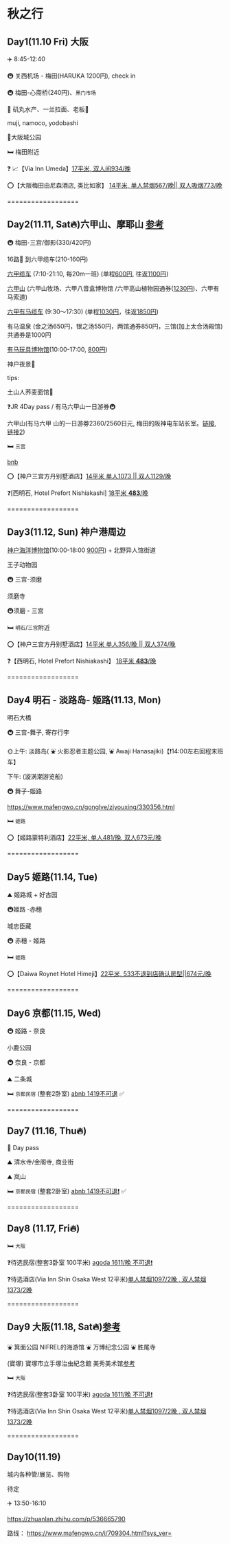 # 秋之行

## Day1(11.10 Fri) 大阪

✈️ 8:45-12:40

🚇 关西机场 - 梅田(HARUKA 1200円),  check in

🚇 梅田-心斋桥(240円)、`黑门市场`

🍞 矶丸水产、一兰拉面、老板🍜

muji, namoco, yodobashi

🏃大阪城公园



🛏️ 梅田附近

❓ 📈【Via Inn Umeda】[17平米, 双人间934/晚](https://www.booking.com/hotel/jp/via-inn-umeda.zh-cn.html?aid=304142&label=gen173bo-1DCAEoggI46AdIK1gDaHWIAQGYASu4ARjIAQzYAQPoAQH4AQSIAgGYAiGoAgS4Ar_hpKkGwAIB0gIkY2QwMzBhMjEtMDQ1Ni00ODg0LWFiNzMtOTdiOWJkZmVmNjZm2AIE4AIB&sid=a0198d69b89e292aec7846e8742bb2da&dest_id=234556&dest_type=landmark&room1=A%2CA&group_adults=2&group_children=0&no_rooms=1&checkin=2023-11-10&checkout=2023-11-11&highlighted_blocks=862747907_354736236_2_2_0&atlas_src=sr_iw_title&ucfs=1)

⭕️【大阪梅田由尼森酒店, 类比如家】 [14平米, 单人禁烟567/晚|| 双人吸烟773/晚 ](https://www.booking.com/hotel/jp/unizo-osaka-umeda.zh-cn.html?aid=304142&label=gen173bo-1FCAEoggI46AdIK1gDaHWIAQGYASu4ARjIAQzYAQHoAQH4AQSIAgGYAiGoAgS4Ar_hpKkGwAIB0gIkY2QwMzBhMjEtMDQ1Ni00ODg0LWFiNzMtOTdiOWJkZmVmNjZm2AIF4AIB&sid=676ec182c77b82050dfa50a0e61f5c1f&age=0;all_sr_blocks=273866516_273715564_2_2_0;checkin=2023-11-10;checkout=2023-11-11;dest_id=-240905;dest_type=city;dist=0;group_adults=1;group_children=1;hapos=2;highlighted_blocks=273866516_273715564_2_2_0;hpos=2;matching_block_id=273866516_273715564_2_2_0;no_rooms=1;req_adults=1;req_age=0;req_children=1;room1=A%2C0;sb_price_type=total;sr_order=popularity;sr_pri_blocks=273866516_273715564_2_2_0__1583550;srepoch=1697803113;srpvid=54ce5422874703b0;type=total;ucfs=1&#_)

==================

## Day2(11.11, Sat🔥)六甲山、摩耶山 [参考](https://www.mafengwo.cn/gonglve/ziyouxing/165556.html)



🚇 梅田-三宫/御影(330/420円)

16路🚌 到六甲缆车(210-160円)

[六甲缆车](https://www.rokkosan.com/cable/operation/?lang=zh-CHS) (7:10-21:10, 每20m一班) (单程<u>600円</u>, 往返<u>1100円</u>)

[六甲山](https://www.rokkosan.com/top/operations/?lang=zh-CHS) (六甲山牧场、六甲八音盒博物馆 /六甲高山植物园通券(<u>1230円</u>)、六甲有马索道)

[六甲有马缆车](https://koberope.jp/rokko) (9:30～17:30) (单程<u>1030円</u>，往返<u>1850円</u>)

有马温泉 (金之汤650円，银之汤550円，两馆通券850円，三馆(加上太合汤殿馆)共通券是1000円

[有马玩具博物馆](http://www.arima-toys.jp/)(10:00-17:00, <u>800円</u>)

神户夜景🌃

tips: 

土山人荞麦面馆🍞

 ❓JR 4Day pass / 有马六甲山一日游券🚇

六甲山(有马六甲 山的一日游劵2360/2560日元, 梅田的阪神电车站长室。[链接](https://www.mafengwo.cn/wenda/detail-7072357-7074374.html), [链接2](https://www.mafengwo.cn/i/17191819.html?sys_ver=)) 



🛏️ `三宫` 

[bnb](https://www.booking.com/hotel/jp/villa-fontaine-kobe-sannomiya.zh-cn.html?aid=304142&label=gen173bo-1DCAEoggI46AdIK1gDaHWIAQGYASu4ARjIAQzYAQPoAQH4AQSIAgGYAiGoAgS4Ar_hpKkGwAIB0gIkY2QwMzBhMjEtMDQ1Ni00ODg0LWFiNzMtOTdiOWJkZmVmNjZm2AIE4AIB&sid=a0198d69b89e292aec7846e8742bb2da&atlas_src=hp_iw_btn&checkin=2023-11-11&checkout=2023-11-12&dist=0&group_adults=2&group_children=0&no_rooms=1&room1=A%2CA&sb_price_type=total&srepoch=1697699360&srpvid=91523235f8680066&type=total&#tab-main)

⭕️【神户三宫方丹别墅酒店】[14平米 单人1073 || 双人1129/晚](https://www.booking.com/hotel/jp/villa-fontaine-kobe-sannomiya.zh-cn.html?aid=304142&label=gen173bo-1DCAEoggI46AdIK1gDaHWIAQGYASu4ARjIAQzYAQPoAQH4AQSIAgGYAiGoAgS4Ar_hpKkGwAIB0gIkY2QwMzBhMjEtMDQ1Ni00ODg0LWFiNzMtOTdiOWJkZmVmNjZm2AIE4AIB&sid=a0198d69b89e292aec7846e8742bb2da&dest_id=3796&dest_type=district&room1=A%2CA&group_adults=2&group_children=0&no_rooms=1&checkin=2023-11-11&checkout=2023-11-12&highlighted_blocks=53676521_346803203_2_2_0&atlas_src=sr_iw_title&ucfs=1#_)

❓[西明石, Hotel Prefort Nishiakashi] [18平米 **483**/晚](https://www.booking.com/hotel/jp/hoterupurehuotoxi-ming-shi.zh-cn.html?aid=304142&label=gen173bo-1FCAEoggI46AdIK1gDaHWIAQGYASu4ARjIAQzYAQHoAQH4AQSIAgGYAiGoAgS4Ar_hpKkGwAIB0gIkY2QwMzBhMjEtMDQ1Ni00ODg0LWFiNzMtOTdiOWJkZmVmNjZm2AIF4AIB&sid=a0198d69b89e292aec7846e8742bb2da&all_sr_blocks=626119702_327215126_1_2_0%2C626119702_327215126_1_2_0;checkin=2023-11-11;checkout=2023-11-12;dest_id=-249153;dest_type=city;dist=0;group_adults=2;group_children=0;hapos=1;highlighted_blocks=626119702_327215126_1_2_0%2C626119702_327215126_1_2_0;hpos=1;matching_block_id=626119702_327215126_1_2_0;no_rooms=1;req_adults=2;req_children=0;room1=A%2CA;sb_price_type=total;sr_order=popularity;sr_pri_blocks=626119702_327215126_1_2_0__930600%2C626119702_327215126_1_2_0__930600;srepoch=1697716977;srpvid=e79b54b38a1e0294;type=total;ucfs=1&#_)


==================


## Day3(11.12, Sun) 神户港周边

[神户海洋博物馆](https://kobe-maritime-museum.com/s_chinese.html)(10:00-18:00 <u>900円</u>) + 北野异人馆街道

王子动物园

🚇 三宫-须磨

须磨寺

🚇须磨 - 三宫

🛏️ `明石`/`三宫`附近

⭕️【神户三宫方丹别墅酒店】[14平米 单人356/晚 || 双人374/晚 ](https://www.booking.com/hotel/jp/villa-fontaine-kobe-sannomiya.zh-cn.html?aid=304142&label=gen173bo-1DCAEoggI46AdIK1gDaHWIAQGYASu4ARjIAQzYAQPoAQH4AQSIAgGYAiGoAgS4Ar_hpKkGwAIB0gIkY2QwMzBhMjEtMDQ1Ni00ODg0LWFiNzMtOTdiOWJkZmVmNjZm2AIE4AIB&sid=676ec182c77b82050dfa50a0e61f5c1f&checkin=2023-11-12&checkout=2023-11-13&dest_id=-233817&dest_type=city&dist=0&do_availability_check=1&group_adults=2&group_children=0&hp_avform=1&hp_group_set=0&no_rooms=1&origin=hp&sb_price_type=total&src=hotel&type=total&#_)

❓【西明石, Hotel Prefort Nishiakashi】 [18平米 **483**/晚](https://www.booking.com/hotel/jp/hoterupurehuotoxi-ming-shi.zh-cn.html?aid=304142&label=gen173bo-1FCAEoggI46AdIK1gDaHWIAQGYASu4ARjIAQzYAQHoAQH4AQSIAgGYAiGoAgS4Ar_hpKkGwAIB0gIkY2QwMzBhMjEtMDQ1Ni00ODg0LWFiNzMtOTdiOWJkZmVmNjZm2AIF4AIB&sid=a0198d69b89e292aec7846e8742bb2da&all_sr_blocks=626119702_327215126_1_2_0%2C626119702_327215126_1_2_0;checkin=2023-11-11;checkout=2023-11-12;dest_id=-249153;dest_type=city;dist=0;group_adults=2;group_children=0;hapos=1;highlighted_blocks=626119702_327215126_1_2_0%2C626119702_327215126_1_2_0;hpos=1;matching_block_id=626119702_327215126_1_2_0;no_rooms=1;req_adults=2;req_children=0;room1=A%2CA;sb_price_type=total;sr_order=popularity;sr_pri_blocks=626119702_327215126_1_2_0__930600%2C626119702_327215126_1_2_0__930600;srepoch=1697716977;srpvid=e79b54b38a1e0294;type=total;ucfs=1&#_)

==================


## Day4 明石 - 淡路岛- 姬路(11.13, Mon)

明石大橋

🚇 三宫-舞子, 寄存行李

🌞上午: 淡路岛( ⛲️ 火影忍者主题公园, ⛲️ Awaji Hanasajiki)【❗️14:00左右回程末班车】

下午: (漩涡潮游览船)



🚇 舞子-姬路

https://www.mafengwo.cn/gonglve/ziyouxing/330356.html



🛏️ `姬路` 

⭕️【姬路蒙特利酒店】[22平米, 单人481/晚, 双人673元/晚](https://www.booking.com/hotel/jp/hoterumontoreji-lu.zh-cn.html?aid=304142&label=gen173bo-1DCAEoggI46AdIK1gDaHWIAQGYASu4ARjIAQzYAQPoAQH4AQSIAgGYAiGoAgS4Ar_hpKkGwAIB0gIkY2QwMzBhMjEtMDQ1Ni00ODg0LWFiNzMtOTdiOWJkZmVmNjZm2AIE4AIB&sid=a0198d69b89e292aec7846e8742bb2da&dest_id=-229173&dest_type=city&room1=A%2CA&group_adults=2&group_children=0&no_rooms=1&checkin=2023-11-13&checkout=2023-11-14&highlighted_blocks=231656610_0_2_0_0&atlas_src=sr_iw_title&ucfs=1#_)

==================


## Day5 姬路(11.14, Tue)

⛰️ 姬路城 + 好古园

🚇姬路 -赤穗

城忠臣藏

🚇 赤穗 - 姬路

🛏️ `姬路`

⭕️【Daiwa Roynet Hotel Himeji】[22平米, 533不退到店确认房型||674元/晚](https://www.booking.com/hotel/jp/daiwa-roynet-himeji.zh-cn.html?aid=304142&label=gen173bo-1FCAEoggI46AdIK1gDaHWIAQGYASu4ARjIAQzYAQHoAQH4AQSIAgGYAiGoAgS4Ar_hpKkGwAIB0gIkY2QwMzBhMjEtMDQ1Ni00ODg0LWFiNzMtOTdiOWJkZmVmNjZm2AIF4AIB&sid=676ec182c77b82050dfa50a0e61f5c1f&all_sr_blocks=0_0_2_0_0&checkin=2023-11-14&checkout=2023-11-15&dest_id=-229173&dest_type=city&dist=0&group_adults=2&group_children=0&hapos=2&highlighted_blocks=0_0_2_0_0&hpos=2&matching_block_id=0_0_2_0_0&no_rooms=1&req_adults=2&req_children=0&room1=A%2CA&sb_price_type=total&sr_order=popularity&sr_pri_blocks=0_0_2_0_0__1091604&srepoch=1697800920&srpvid=45f84fe8396700d3&type=total&ucfs=1&activeTab=main#_)

==================



## Day6 京都(11.15, Wed)

🚇 姬路 - 奈良



小鹿公园

🚇 奈良 - 京都

⛰️ 二条城



🛏️ `京都民宿` (整套2卧室) [abnb 1419不可退](https://www.airbnb.cn/rooms/15362865?adults=3&check_in=2023-11-16&check_out=2023-11-17&source_impression_id=p3_1697717984_zLJSQyw6GgMvgGAe&previous_page_section_name=1000&federated_search_id=a5595435-6b9b-4426-806e-0f7ebabb7d42) ✅

==================


## Day7 (11.16, Thu🔥)

🚌 Day pass

⛰️ 清水寺/金阁寺, 商业街

⛰️ 岚山

🛏️ `京都民宿` (整套2卧室) [abnb 1419不可退❗️](https://www.airbnb.cn/rooms/15362865?adults=3&check_in=2023-11-16&check_out=2023-11-17&source_impression_id=p3_1697717984_zLJSQyw6GgMvgGAe&previous_page_section_name=1000&federated_search_id=a5595435-6b9b-4426-806e-0f7ebabb7d42) ✅

==================


## Day8 (11.17, Fri🔥)



🛏️ `大阪`

❓待选民宿(整套3卧室 100平米) [agoda 1611/晚 不可退❗️](https://www.agoda.cn/zh-cn/3-100-3/hotel/all/osaka-jp.html?locale=zh-cn&ckuid=6245ec4f-3708-4377-957e-ecabbda8d48b&prid=0&currency=CNY&correlationId=fd1f7806-9503-47e1-97c4-14d69273c200&analyticsSessionId=-1268287601138176555&pageTypeId=7&realLanguageId=8&languageId=8&origin=CN&cid=1891471&tag=f99772de-315e-6f71-6760-26c785c589e9&userId=6245ec4f-3708-4377-957e-ecabbda8d48b&whitelabelid=1&loginLvl=0&storefrontId=3&currencyId=15&currencyCode=CNY&htmlLanguage=zh-cn&cultureInfoName=zh-cn&machineName=hk-pc-2f-acm-web-user-57ccf5bfc-zdtsf&trafficGroupId=5&sessionId=dd0xxzgnmrdpi35ozontdeww&trafficSubGroupId=122&aid=82361&useFullPageLogin=true&cttp=4&isRealUser=true&mode=production&browserFamily=Edge%20(Chromium)%20for%20Macintosh&checkIn=2023-11-17&checkOut=2023-11-19&rooms=2&adults=3&childs=0&priceCur=CNY&los=2&textToSearch=%E4%B8%AD%E5%B4%8E%E7%94%BA%E9%A7%853%E5%88%86%2F%E6%A2%85%E7%94%B0%E5%BE%92%E6%AD%A9%E5%9C%8F%20100%E3%8E%A1%203%E9%9A%8E%E5%BB%BA%E7%8B%AC%E6%A3%9F%E7%94%BA%E5%B1%8B%E3%81%BE%E3%82%8B%E3%81%BE%E3%82%8B%E8%B2%B8%E5%88%87%20%2F%E6%A2%85%E7%94%B0%2F%E5%A4%A7%E9%98%AA%E9%A7%85&productType=-1&travellerType=3&familyMode=off)

❓待选酒店(Via Inn Shin Osaka West 12平米)[单人禁烟1097/2晚 , 双人禁烟1373/2晚](https://www.booking.com/hotel/jp/via-inn-shinosaka-west.zh-cn.html?label=gen173bo-1FCAEoggI46AdIK1gDaHWIAQGYASu4ARjIAQzYAQHoAQH4AQSIAgGYAiGoAgS4Ar_hpKkGwAIB0gIkY2QwMzBhMjEtMDQ1Ni00ODg0LWFiNzMtOTdiOWJkZmVmNjZm2AIF4AIB&sid=676ec182c77b82050dfa50a0e61f5c1f&aid=304142#_)

==================


## Day9 大阪(11.18, Sat🔥)[参考](https://www.mafengwo.cn/i/6617477.html?sys_ver=)

⛲️ 箕面公园
NIFREL的海游馆
⛲️ 万博纪念公园
⛲️ 胜尾寺

(寶塚) 寶塚市立手塚治虫紀念館
美秀美术馆[参考](https://www.mafengwo.cn/gonglve/ziyouxing/240694.html)

🛏️ `大阪`

❓待选民宿(整套3卧室 100平米) [agoda 1611/晚 不可退❗️](https://www.agoda.cn/zh-cn/3-100-3/hotel/all/osaka-jp.html?locale=zh-cn&ckuid=6245ec4f-3708-4377-957e-ecabbda8d48b&prid=0&currency=CNY&correlationId=fd1f7806-9503-47e1-97c4-14d69273c200&analyticsSessionId=-1268287601138176555&pageTypeId=7&realLanguageId=8&languageId=8&origin=CN&cid=1891471&tag=f99772de-315e-6f71-6760-26c785c589e9&userId=6245ec4f-3708-4377-957e-ecabbda8d48b&whitelabelid=1&loginLvl=0&storefrontId=3&currencyId=15&currencyCode=CNY&htmlLanguage=zh-cn&cultureInfoName=zh-cn&machineName=hk-pc-2f-acm-web-user-57ccf5bfc-zdtsf&trafficGroupId=5&sessionId=dd0xxzgnmrdpi35ozontdeww&trafficSubGroupId=122&aid=82361&useFullPageLogin=true&cttp=4&isRealUser=true&mode=production&browserFamily=Edge%20(Chromium)%20for%20Macintosh&checkIn=2023-11-17&checkOut=2023-11-19&rooms=2&adults=3&childs=0&priceCur=CNY&los=2&textToSearch=%E4%B8%AD%E5%B4%8E%E7%94%BA%E9%A7%853%E5%88%86%2F%E6%A2%85%E7%94%B0%E5%BE%92%E6%AD%A9%E5%9C%8F%20100%E3%8E%A1%203%E9%9A%8E%E5%BB%BA%E7%8B%AC%E6%A3%9F%E7%94%BA%E5%B1%8B%E3%81%BE%E3%82%8B%E3%81%BE%E3%82%8B%E8%B2%B8%E5%88%87%20%2F%E6%A2%85%E7%94%B0%2F%E5%A4%A7%E9%98%AA%E9%A7%85&productType=-1&travellerType=3&familyMode=off)

❓待选酒店(Via Inn Shin Osaka West 12平米)[单人禁烟1097/2晚 , 双人禁烟1373/2晚](https://www.booking.com/hotel/jp/raizuhoteruda-ban-bei-xin-di-da-ban-fu-da-ban-shi12.zh-cn.html?aid=304142&label=gen173bo-1FCAEoggI46AdIK1gDaHWIAQGYASu4ARjIAQzYAQHoAQH4AQSIAgGYAiGoAgS4Ar_hpKkGwAIB0gIkY2QwMzBhMjEtMDQ1Ni00ODg0LWFiNzMtOTdiOWJkZmVmNjZm2AIF4AIB&sid=6bfb17ae94f47b3ef9d771902a059723&all_sr_blocks=260905553_265553412_2_2_0;checkin=2023-11-17;checkout=2023-11-18;dest_id=234556;dest_type=landmark;dist=0;group_adults=2;group_children=0;hapos=3;highlighted_blocks=260905553_265553412_2_2_0;hpos=3;matching_block_id=260905553_265553412_2_2_0;no_rooms=1;req_adults=2;req_children=0;room1=A%2CA;sb_price_type=total;sr_order=popularity;sr_pri_blocks=260905553_265553412_2_2_0__1245132;srepoch=1697762947;srpvid=216905b7fb1e013c;type=total;ucfs=1&#_)

==================


## Day10(11.19)

城内各种管/展览、购物

待定



✈️ 13:50-16:10



https://zhuanlan.zhihu.com/p/536665790



路线：
https://www.mafengwo.cn/i/709304.html?sys_ver=